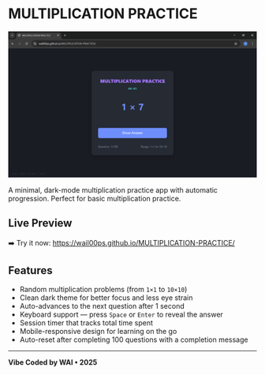 # MULTIPLICATION PRACTICE

![Preview](preview.png) <!-- Add a screenshot later -->

A minimal, dark-mode multiplication practice app with automatic progression. Perfect for basic multiplication practice.

## Live Preview
➡️ Try it now: https://wail00ps.github.io/MULTIPLICATION-PRACTICE/

## Features
- Random multiplication problems (from `1×1` to `10×10`)
- Clean dark theme for better focus and less eye strain
- Auto-advances to the next question after 1 second
- Keyboard support — press `Space` or `Enter` to reveal the answer
- Session timer that tracks total time spent
- Mobile-responsive design for learning on the go
- Auto-reset after completing 100 questions with a completion message

---

**Vibe Coded by WAI • 2025**
